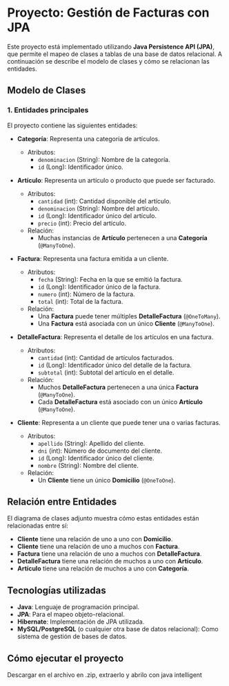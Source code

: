 # Proyecto: Gestión de Facturas con JPA

Este proyecto está implementado utilizando **Java Persistence API (JPA)**, que permite el mapeo de clases a tablas de una base de datos relacional. A continuación se describe el modelo de clases y cómo se relacionan las entidades.

## Modelo de Clases

### 1. Entidades principales

El proyecto contiene las siguientes entidades:

- **Categoría**: Representa una categoría de artículos.
  - Atributos:
    - `denominacion` (String): Nombre de la categoría.
    - `id` (Long): Identificador único.

- **Artículo**: Representa un artículo o producto que puede ser facturado.
  - Atributos:
    - `cantidad` (int): Cantidad disponible del artículo.
    - `denominacion` (String): Nombre del artículo.
    - `id` (Long): Identificador único del artículo.
    - `precio` (int): Precio del artículo.
  - Relación:
    - Muchas instancias de **Artículo** pertenecen a una **Categoría** (`@ManyToOne`).

- **Factura**: Representa una factura emitida a un cliente.
  - Atributos:
    - `fecha` (String): Fecha en la que se emitió la factura.
    - `id` (Long): Identificador único de la factura.
    - `numero` (int): Número de la factura.
    - `total` (int): Total de la factura.
  - Relación:
    - Una **Factura** puede tener múltiples **DetalleFactura** (`@OneToMany`).
    - Una **Factura** está asociada con un único **Cliente** (`@ManyToOne`).

- **DetalleFactura**: Representa el detalle de los artículos en una factura.
  - Atributos:
    - `cantidad` (int): Cantidad de artículos facturados.
    - `id` (Long): Identificador único del detalle de la factura.
    - `subtotal` (int): Subtotal del artículo en el detalle.
  - Relación:
    - Muchos **DetalleFactura** pertenecen a una única **Factura** (`@ManyToOne`).
    - Cada **DetalleFactura** está asociado con un único **Artículo** (`@ManyToOne`).

- **Cliente**: Representa a un cliente que puede tener una o varias facturas.
  - Atributos:
    - `apellido` (String): Apellido del cliente.
    - `dni` (int): Número de documento del cliente.
    - `id` (Long): Identificador único del cliente.
    - `nombre` (String): Nombre del cliente.
  - Relación:
    - Un **Cliente** tiene un único **Domicilio** (`@OneToOne`).

## Relación entre Entidades

El diagrama de clases adjunto muestra cómo estas entidades están relacionadas entre sí:

- **Cliente** tiene una relación de uno a uno con **Domicilio**.
- **Cliente** tiene una relación de uno a muchos con **Factura**.
- **Factura** tiene una relación de uno a muchos con **DetalleFactura**.
- **DetalleFactura** tiene una relación de muchos a uno con **Artículo**.
- **Artículo** tiene una relación de muchos a uno con **Categoría**.

## Tecnologías utilizadas

- **Java**: Lenguaje de programación principal.
- **JPA**: Para el mapeo objeto-relacional.
- **Hibernate**: Implementación de JPA utilizada.
- **MySQL/PostgreSQL** (o cualquier otra base de datos relacional): Como sistema de gestión de bases de datos.

## Cómo ejecutar el proyecto
Descargar en el archivo en .zip, extraerlo y abrilo con java intelligent
   
